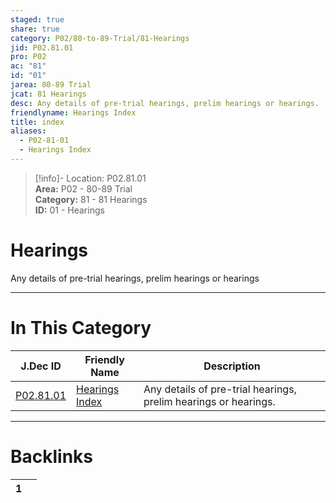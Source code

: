 ```yaml
---  
staged: true  
share: true  
category: P02/80-to-89-Trial/81-Hearings  
jid: P02.81.01  
pro: P02  
ac: "81"  
id: "01"  
jarea: 80-89 Trial  
jcat: 81 Hearings  
desc: Any details of pre-trial hearings, prelim hearings or hearings.  
friendlyname: Hearings Index  
title: index  
aliases:  
  - P02-81-01  
  - Hearings Index  
---  
```

>[!info]- Location: P02.81.01  
>**Area:** P02 - 80-89 Trial  
>**Category:** 81 - 81 Hearings  
>**ID:** 01 - Hearings  
  
# Hearings  
  
Any details of pre-trial hearings, prelim hearings or hearings  
   
  
  
---  
# In This Category  
  
| J.Dec ID                                                                          | Friendly Name                                                                          | Description                                                     |  
| --------------------------------------------------------------------------------- | -------------------------------------------------------------------------------------- | --------------------------------------------------------------- |  
| [P02.81.01](index.md) | [Hearings Index](index.md) | Any details of pre-trial hearings, prelim hearings or hearings. |  
  
  
---  
# Backlinks  
<div><table class="dataview table-view-table"><thead class="table-view-thead"><tr class="table-view-tr-header"><th class="table-view-th"><span></span><span class="dataview small-text">1</span></th><th class="table-view-th"><span></span></th></tr></thead><tbody class="table-view-tbody"></tbody></table></div>